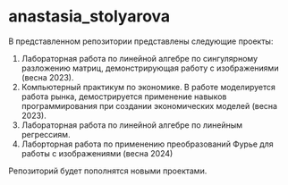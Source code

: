 # anastasia_stolyarova

В представленном репозитории представлены следующие проекты:

1. Лабораторная работа по линейной алгебре по сингулярному разложению матриц, демонстрирующая работу с изображениями (весна 2023).
2. Компьютерный практикум по экономике. В работе моделируется работа рынка, демострируется применение навыков программирования при создании экономических моделей (весна 2023).
3. Лабораторная работа по линейной алгебре по линейным регрессиям.
4. Лаборторная работа по применению преобразований Фурье для работы с изображениями (весна 2024)

Репозиторий будет пополнятся новыми проектами.
